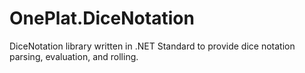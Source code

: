 # OnePlat.DiceNotation
DiceNotation library written in .NET Standard to provide dice notation parsing, evaluation, and rolling.

